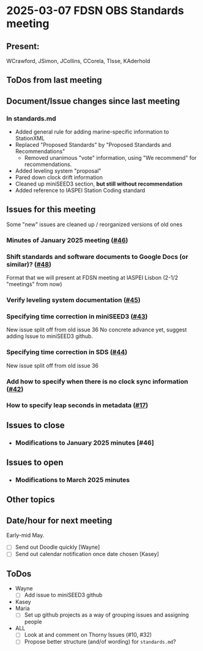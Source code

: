 # 2025-03-07 FDSN OBS Standards meeting

## Present: 
WCrawford, JSimon, JCollins, CCorela, TIsse, KAderhold

##  ToDos from last meeting

## Document/Issue changes since last meeting

### In standards.md

- Added general rule for adding marine-specific information to StationXML
- Replaced "Proposed Standards" by "Proposed Standards and Recommendations"
    - Removed unanimous "vote" information, using "We recommend" for recommendations.
- Added leveling system "proposal"
- Pared down clock drift information
- Cleaned up miniSEED3 section, **but still without recommendation**
- Added reference to IASPEI Station Coding standard

## Issues for this meeting

Some "new" issues are cleaned up / reorganized versions of old ones

### Minutes of January 2025 meeting ([#46](https://github.com/FDSN/OBS-standards/issues/46))

### Shift standards and software documents to Google Docs (or similar)? ([#48](https://github.com/FDSN/OBS-standards/issues/48))
Format that we will present at FDSN meeting at IASPEI Lisbon (2-1/2 "meetings" from now)

### Verify leveling system documentation ([#45](https://github.com/FDSN/OBS-standards/issues/45))

### Specifying time correction in miniSEED3 ([#43](https://github.com/FDSN/OBS-standards/issues/43))
New issue split off from old issue 36
No concrete advance yet, suggest adding Issue to miniSEED3 github.

### Specifying time correction in SDS ([#44](https://github.com/FDSN/OBS-standards/issues/44))
New issue split off from old issue 36

### Add how to specify when there is no clock sync information ([#42](https://github.com/FDSN/OBS-standards/issues/42))

### How to specify leap seconds in metadata ([#17](https://github.com/FDSN/OBS-standards/issues/17))

## Issues to close

- ### Modifications to January 2025 minutes [#46]

## Issues to open

- ### Modifications to March 2025 minutes

## Other topics


## Date/hour for next meeting

Early-mid May.

- [ ] Send out Doodle quickly [Wayne]
- [ ] Send out calendar notification once date chosen [Kasey]

## ToDos

- Wayne
    - [ ] Add issue to miniSEED3 github
- Kasey
- Maria
    - [ ] Set up github projects as a way of grouping issues and assigning people
- ALL
    - [ ] Look at and comment on Thorny Issues (#10, #32)
    - [ ] Propose better structure (and/of wording) for ``standards.md``?
